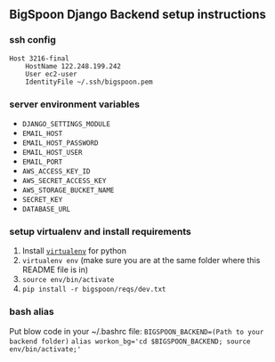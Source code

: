 BigSpoon Django Backend setup instructions
------

### ssh config

```
Host 3216-final
    HostName 122.248.199.242
    User ec2-user
    IdentityFile ~/.ssh/bigspoon.pem
```

### server environment variables

+ `DJANGO_SETTINGS_MODULE`
+ `EMAIL_HOST`
+ `EMAIL_HOST_PASSWORD`
+ `EMAIL_HOST_USER`
+ `EMAIL_PORT`
+ `AWS_ACCESS_KEY_ID`
+ `AWS_SECRET_ACCESS_KEY`
+ `AWS_STORAGE_BUCKET_NAME`
+ `SECRET_KEY`
+ `DATABASE_URL`

### setup virtualenv and install requirements

1. Install [`virtualenv`](http://www.virtualenv.org/en/latest/#installation) for python
2. `virtualenv env` (make sure you are at the same folder where this README file is in)
3. `source env/bin/activate`
4. `pip install -r bigspoon/reqs/dev.txt`

### bash alias

Put blow code in your ~/.bashrc file:
`BIGSPOON_BACKEND=(Path to your backend folder)`
`alias workon_bg='cd $BIGSPOON_BACKEND; source env/bin/activate;'`
